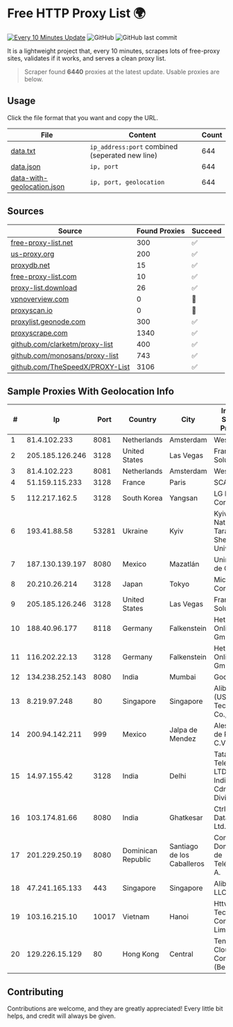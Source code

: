 
# Free HTTP Proxy List 🌍

[![Every 10 Minutes Update](https://github.com/mertguvencli/http-proxy-list/actions/workflows/main.yml/badge.svg?branch=main)](https://github.com/mertguvencli/http-proxy-list/actions/workflows/main.yml)
![GitHub](https://img.shields.io/github/license/mertguvencli/http-proxy-list)
![GitHub last commit](https://img.shields.io/github/last-commit/mertguvencli/http-proxy-list)

It is a lightweight project that, every 10 minutes, scrapes lots of free-proxy sites, validates if it works, and serves a clean proxy list.


> Scraper found **6440** proxies at the latest update. Usable proxies are below.

## Usage

Click the file format that you want and copy the URL.


|File|Content|Count|
|----|-------|-----|
|[data.txt](https://raw.githubusercontent.com/mertguvencli/http-proxy-list/main/proxy-list/data.txt)|`ip_address:port` combined (seperated new line)|644|
|[data.json](https://raw.githubusercontent.com/mertguvencli/http-proxy-list/main/proxy-list/data.json)|`ip, port`|644|
|[data-with-geolocation.json](https://raw.githubusercontent.com/mertguvencli/http-proxy-list/main/proxy-list/data-with-geolocation.json)|`ip, port, geolocation`|644|

## Sources

|Source|Found Proxies|Succeed|
|------|-------------|-------|
|[free-proxy-list.net](https://free-proxy-list.net)|300|✅|
|[us-proxy.org](https://www.us-proxy.org)|200|✅|
|[proxydb.net](http://proxydb.net)|15|✅|
|[free-proxy-list.com](https://free-proxy-list.com/?page=&port=&type%5B%5D=http&type%5B%5D=https&up_time=0&search=Search)|10|✅|
|[proxy-list.download](https://www.proxy-list.download/HTTP)|26|✅|
|[vpnoverview.com](https://vpnoverview.com/privacy/anonymous-browsing/free-proxy-servers)|0|🚫|
|[proxyscan.io](https://www.proxyscan.io)|0|🚫|
|[proxylist.geonode.com](https://proxylist.geonode.com/api/proxy-list?limit=300&page=1&sort_by=lastChecked&sort_type=desc&protocols=http,https)|300|✅|
|[proxyscrape.com](https://api.proxyscrape.com/v2/?request=displayproxies&protocol=http&timeout=10000&country=all&ssl=all&anonymity=all)|1340|✅|
|[github.com/clarketm/proxy-list](https://raw.githubusercontent.com/clarketm/proxy-list/master/proxy-list-raw.txt)|400|✅|
|[github.com/monosans/proxy-list](https://raw.githubusercontent.com/monosans/proxy-list/main/proxies/http.txt)|743|✅|
|[github.com/TheSpeedX/PROXY-List](https://raw.githubusercontent.com/TheSpeedX/PROXY-List/master/http.txt)|3106|✅|


## Sample Proxies With Geolocation Info

|#|Ip|Port|Country|City|Internet Service Provider|
|-|--|----|-------|----|-------------------------|
|1|81.4.102.233|8081|Netherlands|Amsterdam|WeservIT|
|2|205.185.126.246|3128|United States|Las Vegas|FranTech Solutions|
|3|81.4.102.223|8081|Netherlands|Amsterdam|WeservIT|
|4|51.159.115.233|3128|France|Paris|SCALEWAY|
|5|112.217.162.5|3128|South Korea|Yangsan|LG DACOM Corporation|
|6|193.41.88.58|53281|Ukraine|Kyiv|Kyiv National Taras Shevchenko University|
|7|187.130.139.197|8080|Mexico|Mazatlán|Uninet S.A. de C.V.|
|8|20.210.26.214|3128|Japan|Tokyo|Microsoft Corporation|
|9|205.185.126.246|3128|United States|Las Vegas|FranTech Solutions|
|10|188.40.96.177|8118|Germany|Falkenstein|Hetzner Online GmbH|
|11|116.202.22.13|3128|Germany|Falkenstein|Hetzner Online GmbH|
|12|134.238.252.143|8080|India|Mumbai|Google LLC|
|13|8.219.97.248|80|Singapore|Singapore|Alibaba (US) Technology Co., Ltd.|
|14|200.94.142.211|999|Mexico|Jalpa de Mendez|Alestra, S. de R.L. de C.V.|
|15|14.97.155.42|3128|India|Delhi|Tata Teleservices LTD - Tata Indicom - Cdma Division|
|16|103.174.81.66|8080|India|Ghatkesar|CtrlS Datacenters Ltd.|
|17|201.229.250.19|8080|Dominican Republic|Santiago de los Caballeros|Compañía Dominicana de Teléfonos S. A.|
|18|47.241.165.133|443|Singapore|Singapore|Alibaba.com LLC|
|19|103.16.215.10|10017|Vietnam|Hanoi|Httvserver Technology Company Limited|
|20|129.226.15.129|80|Hong Kong|Central|Tencent Cloud Computing (Beijing) Co|



## Contributing

Contributions are welcome, and they are greatly appreciated! Every
little bit helps, and credit will always be given.

